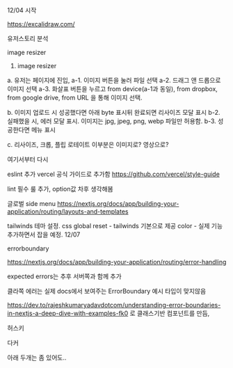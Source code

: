12/04 시작

https://excalidraw.com/

유저스토리 분석

image resizer

1. image resizer

a. 유저는 페이지에 진입,
a-1. 이미지 버튼을 눌러 파일 선택
a-2. 드래그 앤 드롭으로 이미지 선택
a-3. 화살표 버튼을 누르고 from device(a-1과 동일), from dropbox, from google drive, from URL 을 통해 이미지 선택.

b. 이미지 업로드 시 성공했다면 아래 byte 표시뒤 완료되면 리사이즈 모달 표시
b-2. 실패했을 시, 에러 모달 표시. 이미지는 jpg, jpeg, png, webp 파일만 허용함.
b-3. 성공한다면 메뉴 표시

c. 리사이즈, 크롭, 플립 로테이트
이부분은 이미지로? 영상으로?

여기서부터 다시

eslint 추가 vercel 공식 가이드로 추가함
https://github.com/vercel/style-guide

lint 필수 룰 추가, option값 차후 생각해봄

글로벌 side menu
https://nextjs.org/docs/app/building-your-application/routing/layouts-and-templates

tailwinds 테마 설정.
css global reset - tailwinds 기본으로 제공
color - 실제 기능 추가하면서 잡을 예정. 12/07

errorboundary

https://nextjs.org/docs/app/building-your-application/routing/error-handling

expected errors는 추후 서버쪽과 함께 추가

클라쪽 에러는 실제 docs에서 보여주는 ErrorBoundary 예시 타입이 맞지않음

https://dev.to/rajeshkumaryadavdotcom/understanding-error-boundaries-in-nextjs-a-deep-dive-with-examples-fk0
로 클래스기반 컴포넌트를 만듬,

허스키

다커

아래 두개는 좀 있어도..
